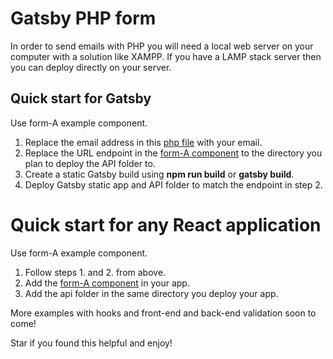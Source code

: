 # Gatsby PHP form 

In order to send emails with PHP you will need a local web server on your computer with a solution like XAMPP. If you have a LAMP stack server then you can deploy directly on your server.

## Quick start for Gatsby

Use form-A example component.

1. Replace the email address in this [php file](https://github.com/frankagathos/gatsby-with-php-form/blob/master/api/contact/config.php) with your email.
2. Replace the URL endpoint in the [form-A component](https://github.com/frankagathos/gatsby-with-php-form/blob/master/src/components/form-A.js) to the directory you plan to deploy the API folder to.
3. Create a static Gatsby build using  **npm run build** or **gatsby build**.
4. Deploy Gatsby static app and API folder to match the endpoint in step 2.

# Quick start for any React application

Use form-A example component.

1. Follow steps 1. and 2. from above.
2. Add the [form-A component](https://github.com/frankagathos/gatsby-with-php-form/blob/master/src/components/form-A.js) in your app.
3. Add the api folder in the same directory you deploy your app.

More examples with hooks and front-end and back-end validation soon to come!

Star if you found this helpful and enjoy!